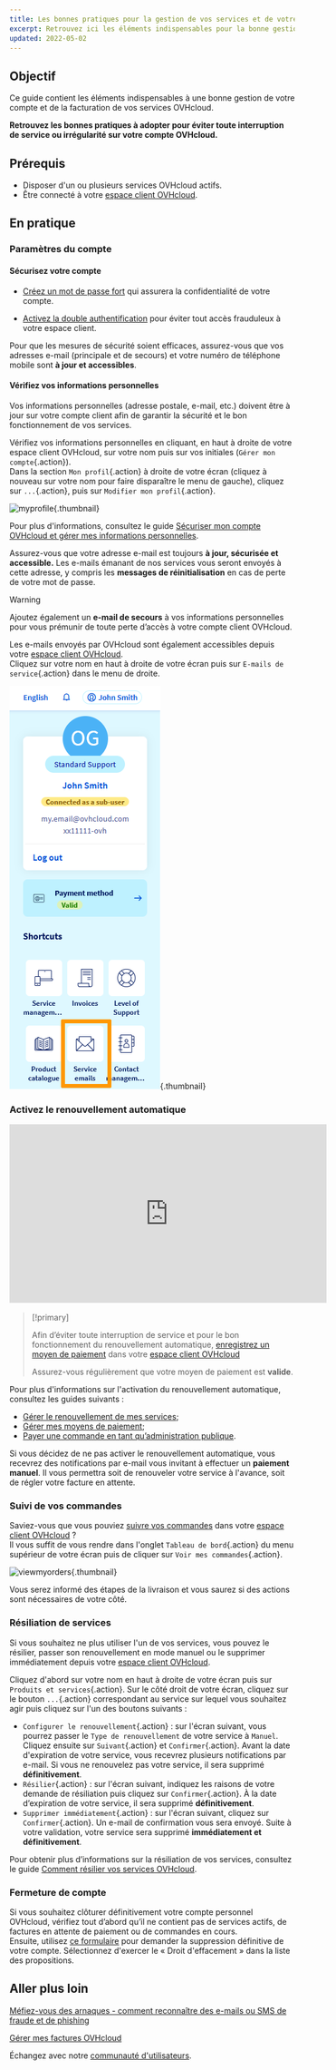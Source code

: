 ```yaml
---
title: Les bonnes pratiques pour la gestion de vos services et de votre compte OVHcloud
excerpt: Retrouvez ici les éléments indispensables pour la bonne gestion de vos factures, commandes, moyens de paiement et compte client
updated: 2022-05-02
---
```


## Objectif

Ce guide contient les éléments indispensables à une bonne gestion de votre compte et de la facturation de vos services OVHcloud.

**Retrouvez les bonnes pratiques à adopter pour éviter toute interruption de service ou irrégularité sur votre compte OVHcloud.**

## Prérequis

- Disposer d'un ou plusieurs services OVHcloud actifs.
- Être connecté à votre [espace client OVHcloud](/links/manager).

## En pratique

### Paramètres du compte

#### Sécurisez votre compte

- [Créez un mot de passe fort](/pages/account_and_service_management/account_information/manage-ovh-password#generer-un-bon-mot-de-passe) qui assurera la confidentialité de votre compte.

- [Activez la double authentification](/pages/account_and_service_management/account_information/secure-ovhcloud-account-with-2fa) pour éviter tout accès frauduleux à votre espace client.

Pour que les mesures de sécurité soient efficaces, assurez-vous que vos adresses e-mail (principale et de secours) et votre numéro de téléphone mobile sont **à jour et accessibles**.

#### Vérifiez vos informations personnelles

Vos informations personnelles (adresse postale, e-mail, etc.) doivent être à jour sur votre compte client afin de garantir la sécurité et le bon fonctionnement de vos services.

Vérifiez vos informations personnelles en cliquant, en haut à droite de votre espace client OVHcloud, sur votre nom puis sur vos initiales (`Gérer mon compte`{.action}).<br>
Dans la section `Mon profil`{.action} à droite de votre écran (cliquez à nouveau sur votre nom pour faire disparaître le menu de gauche), cliquez sur `...`{.action}, puis sur `Modifier mon profil`{.action}.

![myprofile](images/myprofile.png){.thumbnail}

Pour plus d'informations, consultez le guide [Sécuriser mon compte OVHcloud et gérer mes informations personnelles](/pages/account_and_service_management/account_information/all_about_username#comment-gerer-mes-informations-personnelles).

Assurez-vous que votre adresse e-mail est toujours **à jour, sécurisée et accessible.** Les e-mails émanant de nos services vous seront envoyés à cette adresse, y compris les **messages de réinitialisation** en cas de perte de votre mot de passe.

> [!warning]
>
> Ajoutez également un **e-mail de secours** à vos informations personnelles pour vous prémunir de toute perte d’accès à votre compte client OVHcloud.
>

Les e-mails envoyés par OVHcloud sont également accessibles depuis votre [espace client OVHcloud](/links/manager).<br>
Cliquez sur votre nom en haut à droite de votre écran puis sur `E-mails de service`{.action} dans le menu de droite.

![service_emails](/pages/assets/screens/control_panel/product-selection/right-column/initials/service_emails.png){.thumbnail}

### Activez le renouvellement automatique

<iframe class="video" width="560" height="315" src="https://www.youtube-nocookie.com/embed/GjViHErfLCg?si=Qnww6IlDvxAB0Vq1" title="YouTube video player" frameborder="0" allow="accelerometer; autoplay; clipboard-write; encrypted-media; gyroscope; picture-in-picture; web-share" referrerpolicy="strict-origin-when-cross-origin" allowfullscreen></iframe>

> [!primary]
>
> Afin d’éviter toute interruption de service et pour le bon fonctionnement du renouvellement automatique, [enregistrez un moyen de paiement](/pages/account_and_service_management/managing_billing_payments_and_services/manage-payment-methods) dans votre [espace client OVHcloud](/links/manager)
>
> Assurez-vous régulièrement que votre moyen de paiement est **valide**.
>

Pour plus d'informations sur l'activation du renouvellement automatique, consultez les guides suivants :

- [Gérer le renouvellement de mes services](/pages/account_and_service_management/managing_billing_payments_and_services/how_to_use_automatic_renewal);
- [Gérer mes moyens de paiement](/pages/account_and_service_management/managing_billing_payments_and_services/manage-payment-methods);
- [Payer une commande en tant qu’administration publique](/pages/account_and_service_management/managing_billing_payments_and_services/mandat_administratif).

Si vous décidez de ne pas activer le renouvellement automatique, vous recevrez des notifications par e-mail vous invitant à effectuer un **paiement manuel**. Il vous permettra soit de renouveler votre service à l'avance, soit de régler votre facture en attente.

### Suivi de vos commandes

Saviez-vous que vous pouviez [suivre vos commandes](/pages/account_and_service_management/managing_billing_payments_and_services/managing_ovh_orders) dans votre [espace client OVHcloud](/links/manager) ?<br>
Il vous suffit de vous rendre dans l'onglet `Tableau de bord`{.action} du menu supérieur de votre écran puis de cliquer sur `Voir mes commandes`{.action}.

![viewmyorders](images/viewmyorders.png){.thumbnail}

Vous serez informé des étapes de la livraison et vous saurez si des actions sont nécessaires de votre côté.

### Résiliation de services

Si vous souhaitez ne plus utiliser l'un de vos services, vous pouvez le résilier, passer son renouvellement en mode manuel ou le supprimer immédiatement depuis votre [espace client OVHcloud](/links/manager).

Cliquez d'abord sur votre nom en haut à droite de votre écran puis sur `Produits et services`{.action}. Sur le côté droit de votre écran, cliquez sur le bouton `...`{.action} correspondant au service sur lequel vous souhaitez agir puis cliquez sur l'un des boutons suivants :

- `Configurer le renouvellement`{.action} : sur l'écran suivant, vous pourrez passer le `Type de renouvellement` de votre service à `Manuel`. Cliquez ensuite sur `Suivant`{.action} et `Confirmer`{.action}. Avant la date d'expiration de votre service, vous recevrez plusieurs notifications par e-mail. Si vous ne renouvelez pas votre service, il sera supprimé **définitivement**.
- `Résilier`{.action} : sur l'écran suivant, indiquez les raisons de votre demande de résiliation puis cliquez sur `Confirmer`{.action}. À la date d’expiration de votre service, il sera supprimé **définitivement**.
- `Supprimer immédiatement`{.action} : sur l'écran suivant, cliquez sur `Confirmer`{.action}. Un e-mail de confirmation vous sera envoyé. Suite à votre validation, votre service sera supprimé **immédiatement et définitivement**.

Pour obtenir plus d’informations sur la résiliation de vos services, consultez le guide [Comment résilier vos services OVHcloud](/pages/account_and_service_management/managing_billing_payments_and_services/how_to_cancel_services).

### Fermeture de compte

Si vous souhaitez clôturer définitivement votre compte personnel OVHcloud, vérifiez tout d’abord qu’il ne contient pas de services actifs, de factures en attente de paiement ou de commandes en cours.<br>
Ensuite, utilisez [ce formulaire](https://www.ovh.com/fr/protection-donnees-personnelles/exercer-vos-droits/) pour demander la suppression définitive de votre compte. Sélectionnez d'exercer le « Droit d'effacement » dans la liste des propositions.

## Aller plus loin <a name="gofurther"></a>

[Méfiez-vous des arnaques - comment reconnaître des e-mails ou SMS de fraude et de phishing](/pages/account_and_service_management/account_information/phishing_care)

[Gérer mes factures OVHcloud](/pages/account_and_service_management/managing_billing_payments_and_services/invoice_management)

Échangez avec notre [communauté d'utilisateurs](/links/community).